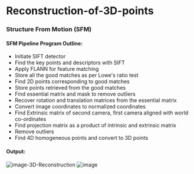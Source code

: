 # Reconstruction-of-3D-points
### Structure From Motion (SFM)

#### SFM Pipeline Program Outline:
- Initiate SIFT detector
- Find the key points and descriptors with SIFT
- Apply FLANN for feature matching
- Store all the good matches as per Lowe's ratio test
- Find 2D points corresponding to good matches
- Store points retrieved from the good matches
- Find essential matrix and mask to remove outliers
- Recover rotation and translation matrices from the essential matrix
- Convert image coordinates to normalized coordinates
- Find Extrinsic matrix of second camera, first camera aligned with world co-ordinates
- Find projection matrix as a product of intrinsic and extrinsic matrix
- Remove outliers
- Find 4D homogeneous points and convert to 3D points

#### Output:
![image-3D-Reconstruction](https://user-images.githubusercontent.com/43301609/84455800-1f6fd400-ac13-11ea-9c23-13243b3a59a3.png) 
![image](https://user-images.githubusercontent.com/43301609/84455868-53e39000-ac13-11ea-9ca5-f60012a546e7.png)




